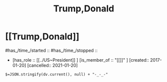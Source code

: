 ﻿---
aliases:
- Trump,Donald
- "Donald Trump"
- 
confidential: private
cssclasses: "private note"
draft: true
expiryDate: 
has_id_wikidata: Q22686
has_Template: '[[Extract~Note~Template]]'
isDeleted: false
isReadOnly: false
keywords: Trump,Donald
lang: en
layout: 
license: (c)copyrighted
linkTitle: Trump,Donald
publish: false
publishDate: 
tags:
- 
title: Trump,Donald
type: private_note
---

# [[Trump,Donald]] 

#has_/time_/started :: 
#has_/time_/stopped  :: 

-   [has_role :: [[../US~President]] ] [is_member_of :: "[[]]" ] [created:: 2017-01-20]  [cancelled:: 2021-01-20]  


`$=JSON.stringify(dv.current(), null) + "-_-_-"`

